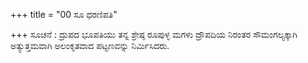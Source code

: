 +++
title = "00 ಸೂ ಧರಣಿಪತಿ"

+++
ಸೂಚನೆ : ದ್ರುಪದ ಭೂಪತಿಯು ತನ್ನ ಶ್ರೇಷ್ಠ ರೂಪುಳ್ಳ ಮಗಳು ದ್ರೌಪದಿಯ ನಿರಂತರ ಸೌಮಂಗಲ್ಯಕ್ಕಾಗಿ ಅತ್ಯುತ್ತಮವಾಗಿ  ಅಲಂಕೃತವಾದ ಪಟ್ಟಣವನ್ನು ನಿರ್ಮಿಸಿದರು.